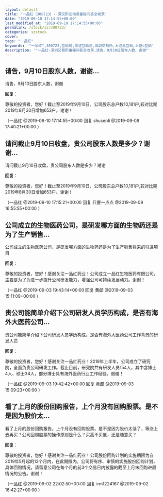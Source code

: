 ```yaml
---
layout: default
title: '一品红（300723）- 深交所互动易董秘问答全收录'
date: "2019-09-10 17:14:55+00:00"
last_modified_at: "2019-09-10 17:14:55+00:00"
permalink: /stock/sz/300723/
categories: szstock
cover: 
tags: "一品红"
keywords: '"一品红",300723,互动易,深证互动易,深圳交易所,上证易互动,上证e互动'
description: '"一品红-深圳交易所董秘问答全收录,请告，9月10日股东人数，谢谢"'
---
```


## 请告，9月10日股东人数，谢谢...

请告，9月10日股东人数，谢谢

**回复**：

尊敬的投资者，您好！截止至2019年9月10日，公司股东总户数10,181户,较对比期2019年8月30日增加653户。谢谢！ 

（一品红  @2019-09-10 17:14:55+00:00 回复 shusenli  @2019-09-09 17:40:21+00:00 ）

## 请问截止9月10日收盘，贵公司股东人数是多少？谢谢...

请问截止9月10日收盘，贵公司股东人数是多少？谢谢

**回复**：

尊敬的投资者，您好！截止至2019年9月10日，公司股东总户数10,181户,较对比期2019年8月30日增加653户。谢谢！ 

（一品红  @2019-09-10 17:15:21+00:00 回复 只要一点点  @2019-09-09 16:55:55+00:00 ）

## 公司成立的生物医药公司，是研发哪方面的生物药还是为了生产销售...

公司成立的生物医药公司，是研发哪方面的生物药还是为了生产销售将来的引进项目

**回复**：

尊敬的投资者，您好！感谢关注一品红药业！公司成立一品红生物医药有限公司，主要是为了为进一步提升公司研发能力，增强公司可持续发展动力。谢谢！ 

（一品红  @2019-09-03 19:43:14+00:00 回复 黄郎  @2019-09-03 15:11:09+00:00 ）

## 贵公司能简单介绍下公司研发人员学历构成，是否有海外大医药公司...

贵公司能简单介绍下公司研发人员学历构成，是否有海外大医药公司工作背景的研发人员

**回复**：

尊敬的投资者，您好！感谢关注一品红药业！2019年上半年，公司成立了研究院，全面负责公司研发工作。截止目前，研究院共有研发人员154人，其中含博士4人、硕士34人，部分博士具有海外医药行业工作经验。谢谢！ 

（一品红  @2019-09-03 19:42:42+00:00 回复 黄郎  @2019-09-03 15:09:23+00:00 ）

## 看了上月的股份回购报告，上个月没有回购股票。是不是因为股价太...

看了上月的股份回购报告，上个月没有回购股票。是不是因为股价太低了，等涨上去再买？公司回购股票的操作原则是什么？买高不买低，还是随意买？

**回复**：

尊敬的投资者，您好！感谢关注一品红药业！公司股份回购计划的实施期限为自2019年5月起的12个月内，在此期限内，公司将有序、审慎的实施股份回购计划，具体回购情况，请留意公司在每个月的前3个交易日内披露的截至上月末回购进展情况的公告。谢谢！ 

（一品红  @2019-09-02 22:02:50+00:00 回复 irm1224167  @2019-09-02 16:42:27+00:00 ）

